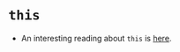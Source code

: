 # `this`

- An interesting reading about `this` is [here](https://github.com/getify/You-Dont-Know-JS/blob/master/this%20%26%20object%20prototypes/ch1.md).